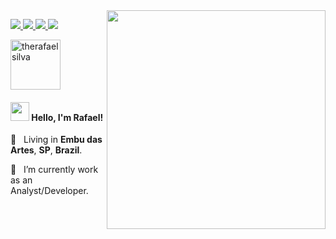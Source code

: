 <img align="right" src="https://res.cloudinary.com/therafaelsilva/image/upload/v1598280803/computer-illustration_qb7nog.png" width="350"/>

<p>
  <a href="https://web.whatsapp.com/send?phone=+5511985185792" alt="WhatsApp" target="_blank">
    <img src="https://img.shields.io/badge/-WhatsApp-000000?style=flat-square&logo=WhatsApp&logoColor=white" />
  </a>

  <a href="mailto:rafaelsilva.rx@gmail.com" alt="Gmail" target="_blank">
    <img src="https://img.shields.io/badge/-rafaelsilva.rx@gmail.com-000000?style=flat-square&logo=gmail&logoColor=white" />
  </a>

  <a href="https://www.linkedin.com/in/rf-silva" alt="LinkedIn" target="_blank">
    <img src="https://img.shields.io/badge/-LinkedIn-000000?style=flat-square&logo=Linkedin&logoColor=white" />
  </a>

  <a href="https://github.com/therafaelsilva" alt="GitHub" target="_blank">
    <img src="https://img.shields.io/badge/-GitHub-000000?style=flat-square&logo=Github&logoColor=white" />
  </a>
</p>

<img src="https://ik.imagekit.io/wxjs8ddgsv/therafaelsilva_e1tHWfy57.png" alt="therafaelsilva" border="0" width="80px">

<h4>
  <img src="https://media.giphy.com/media/hvRJCLFzcasrR4ia7z/giphy.gif" width="30px"> Hello, I'm Rafael!  
</h4>
<p>
  📌 &nbsp; Living in <b>Embu das Artes</b>, <b>SP</b>, <b>Brazil</b>. &nbsp;
</p>
<p>
  💼  &nbsp; I’m currently work as an Analyst/Developer.
</p>
